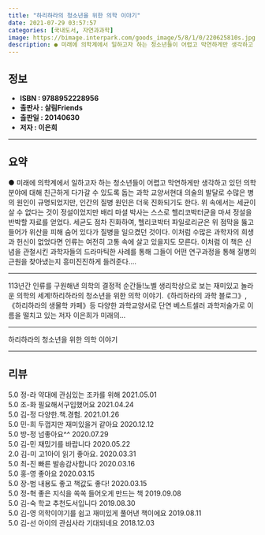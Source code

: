 ```yaml
---
title: "하리하라의 청소년을 위한 의학 이야기"
date: 2021-07-29 03:57:57
categories: [국내도서, 자연과과학]
image: https://bimage.interpark.com/goods_image/5/8/1/0/220625810s.jpg
description: ● 미래에 의학계에서 일하고자 하는 청소년들이 어렵고 막연하게만 생각하고 있던 의학 분야에 대해 친근하게 다가갈 수 있도록 돕는 과학 교양서현대 의술의 발달로 수많은 병의 원인이 규명되었지만, 인간의 질병 원인은 더욱 진화되기도 한다. 위 속에서는 세균이 살 수 없다는 것이 정설이었지
---
```


## **정보**

- **ISBN : 9788952228956**
- **출판사 : 살림Friends**
- **출판일 : 20140630**
- **저자 : 이은희**

------



## **요약**

●  미래에 의학계에서 일하고자 하는 청소년들이 어렵고 막연하게만 생각하고 있던 의학 분야에 대해 친근하게 다가갈 수 있도록 돕는 과학 교양서현대 의술의 발달로 수많은 병의 원인이 규명되었지만, 인간의 질병 원인은 더욱 진화되기도 한다. 위 속에서는 세균이 살 수 없다는 것이 정설이었지만 배리 마셜 박사는 스스로 헬리코박터균을 마셔 정설을 반박할 자료를 얻었다. 세균도 점차 진화하여, 헬리코박터 파일로리균은 위 점막을 뚫고 들어가 위산을 피해 숨어 있다가 질병을 일으켰던 것이다. 이처럼 수많은 과학자의 희생과 헌신이 없었다면 인류는 여전히 고통 속에 살고 있을지도 모른다. 이처럼 이 책은 신념을 관철시킨 과학자들의 드라마틱한 사례를 통해 그들이 어떤 연구과정을 통해 질병의 근원을 찾아냈는지 흥미진진하게 들려준다....

------

113년간 인류를 구원해낸 의학의 결정적 순간들!노벨 생리학상으로 보는 재미있고 놀라운 의학의 세계!하리하라의 청소년을 위한 의학 이야기.《하리하라의 과학 블로그》,《하리하라의 생물학 카페》등 다양한 과학교양서로 단연 베스트셀러 과학저술가로 이름을 떨치고 있는 저자 이은희가 미래의... 

------


하리하라의 청소년을 위한 의학 이야기 

------


## **리뷰** 

5.0 정-라 약대에 관심있는 조카를 위해 2021.05.01 <br/>5.0 조-화 필요해서구입했어요 2021.04.24 <br/>5.0 김-정 다양한.책.경험. 2021.01.26 <br/>5.0 민-희 두껍지만 재미있을거 같아요 2020.12.12 <br/>5.0 방-정 넘좋아요^^ 2020.07.29 <br/>5.0 김-민 재밌기를 바랍니다 2020.05.22 <br/>2.0 김-미 고1아이 읽기 좋아요. 2020.03.31 <br/>5.0 최-진 빠른 발송감사합니다 2020.03.16 <br/>5.0 홍-영 좋아요 2020.03.15 <br/>5.0 장-범 내용도 좋고 책값도 좋다! 2020.03.15 <br/>5.0 정-혁 좋은 지식을 쏙쏙 들어오게 만드는 책 2019.09.08 <br/>5.0 김-숙 학교 추천도서입니다 2019.08.30 <br/>5.0 김-영 의학이야기를 쉽고 재미있게 풀어낸 책이에요  2019.08.11 <br/>5.0 김-선 아이의 관심사라 기대되네요 2018.12.03 <br/>